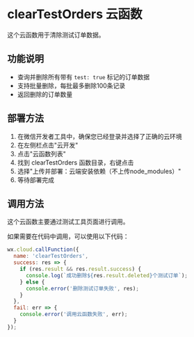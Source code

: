 # clearTestOrders 云函数

这个云函数用于清除测试订单数据。

## 功能说明

- 查询并删除所有带有 `test: true` 标记的订单数据
- 支持批量删除，每批最多删除100条记录
- 返回删除的订单数量

## 部署方法

1. 在微信开发者工具中，确保您已经登录并选择了正确的云环境
2. 在左侧栏点击"云开发"
3. 点击"云函数列表"
4. 找到 clearTestOrders 函数目录，右键点击
5. 选择"上传并部署：云端安装依赖（不上传node_modules）"
6. 等待部署完成

## 调用方法

这个云函数主要通过测试工具页面进行调用。

如果需要在代码中调用，可以使用以下代码：

```javascript
wx.cloud.callFunction({
  name: 'clearTestOrders',
  success: res => {
    if (res.result && res.result.success) {
      console.log(`成功删除${res.result.deleted}个测试订单`);
    } else {
      console.error('删除测试订单失败', res);
    }
  },
  fail: err => {
    console.error('调用云函数失败', err);
  }
});
``` 